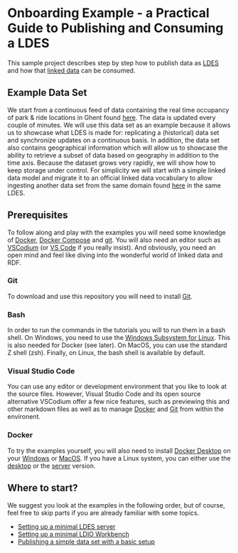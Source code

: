 # Onboarding Example - a Practical Guide to Publishing and Consuming a LDES
This sample project describes step by step how to publish data as [LDES](https://semiceu.github.io/LinkedDataEventStreams/) and how that [linked data](https://en.wikipedia.org/wiki/Linked_data) can be consumed.

## Example Data Set
We start from a continuous feed of data containing the real time occupancy of park & ride locations in Ghent found [here](https://data.stad.gent/explore/dataset/real-time-bezetting-pr-gent/information/). The data is updated every couple of minutes. We will use this data set as an example because it allows us to showcase what LDES is made for: replicating a (historical) data set and synchronize updates on a continuous basis. In addition, the data set also contains geographical information which will allow us to showcase the ability to retrieve a subset of data based on geography in addition to the time axis. Because the dataset grows very rapidly, we will show how to keep storage under control. For simplicity we will start with a simple linked data model and migrate it to an official linked data vocabulary to allow ingesting another data set from the same domain found [here](https://data.stad.gent/explore/dataset/bezetting-parkeergarages-real-time/information/?sort=-occupation) in the same LDES.

## Prerequisites
To follow along and play with the examples you will need some knowledge of [Docker](https://www.docker.com/), [Docker Compose](https://docs.docker.com/compose/) and [git](https://git-scm.com/). You will also need an editor such as [VSCodium](https://vscodium.com/) (or [VS Code](https://code.visualstudio.com/) if you really insist). And obviously, you need an open mind and feel like diving into the wonderful world of linked data and RDF.

### Git
To download and use this repository you will need to install [Git](https://git-scm.com/downloads).

### Bash
In order to run the commands in the tutorials you will to run them in a bash shell. On Windows, you need to use the [Windows Subsystem for Linux](https://learn.microsoft.com/en-us/windows/wsl/about). This is also needed for Docker (see later). On MacOS, you can use the standard Z shell (zsh). Finally, on Linux, the bash shell is available by default.

### Visual Studio Code
You can use any editor or development environment that you like to look at the source files. However, Visual Studio Code and its open source alternative VSCodium offer a few nice features, such as previewing this and other markdown files as well as to manage [Docker](https://code.visualstudio.com/docs/containers/overview) and [Git](https://code.visualstudio.com/docs/sourcecontrol/overview) from within the environent.

### Docker
To try the examples yourself, you will also need to install [Docker Desktop](https://www.docker.com/products/docker-desktop/) on your [Windows](https://docs.docker.com/desktop/install/windows-install/) or [MacOS](https://docs.docker.com/desktop/install/mac-install/). If you have a Linux system, you can either use the [desktop](https://docs.docker.com/desktop/install/linux-install/) or the [server](https://docs.docker.com/engine/install/) version.

## Where to start?
We suggest you look at the examples in the following order, but of course, feel free to skip parts if you are already familiar with some topics.

* [Setting up a minimal LDES server](./minimal-server/README.md)
* [Setting up a minimal LDIO Workbench](./minimal-workbench/README.md)
* [Publishing a simple data set with a basic setup](./basic-setup/README.md)
